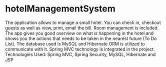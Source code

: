 # hotelManagementSystem
The application allows to manage a small hotel. You can check in, checkout guests as well as view, print, email the bill. Room management is included. The app gives you good overview on what is happening in the hotel and shows you the actions that needs to be taken in the nearest future (To Do List). The database used is MySQL and Hibernate ORM is utilized to communicate with it. Spring MVC technology is integrated in the project.
Technologies Used: Spring MVC, Spring Security, MySQL, Hibernate and JSP

